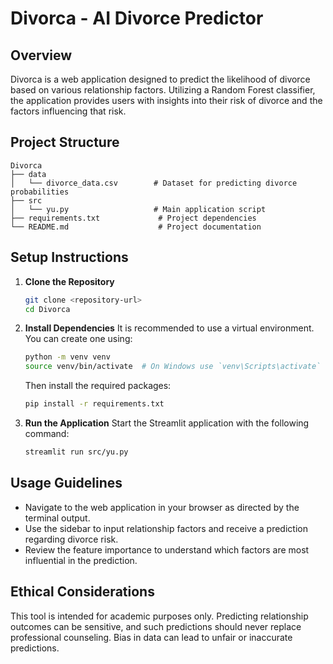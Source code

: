 # Divorca - AI Divorce Predictor

## Overview
Divorca is a web application designed to predict the likelihood of divorce based on various relationship factors. Utilizing a Random Forest classifier, the application provides users with insights into their risk of divorce and the factors influencing that risk.

## Project Structure
```
Divorca
├── data
│   └── divorce_data.csv        # Dataset for predicting divorce probabilities
├── src
│   └── yu.py                   # Main application script
├── requirements.txt             # Project dependencies
└── README.md                    # Project documentation
```

## Setup Instructions
1. **Clone the Repository**
   ```bash
   git clone <repository-url>
   cd Divorca
   ```

2. **Install Dependencies**
   It is recommended to use a virtual environment. You can create one using:
   ```bash
   python -m venv venv
   source venv/bin/activate  # On Windows use `venv\Scripts\activate`
   ```
   Then install the required packages:
   ```bash
   pip install -r requirements.txt
   ```

3. **Run the Application**
   Start the Streamlit application with the following command:
   ```bash
   streamlit run src/yu.py
   ```

## Usage Guidelines
- Navigate to the web application in your browser as directed by the terminal output.
- Use the sidebar to input relationship factors and receive a prediction regarding divorce risk.
- Review the feature importance to understand which factors are most influential in the prediction.

## Ethical Considerations
This tool is intended for academic purposes only. Predicting relationship outcomes can be sensitive, and such predictions should never replace professional counseling. Bias in data can lead to unfair or inaccurate predictions.
